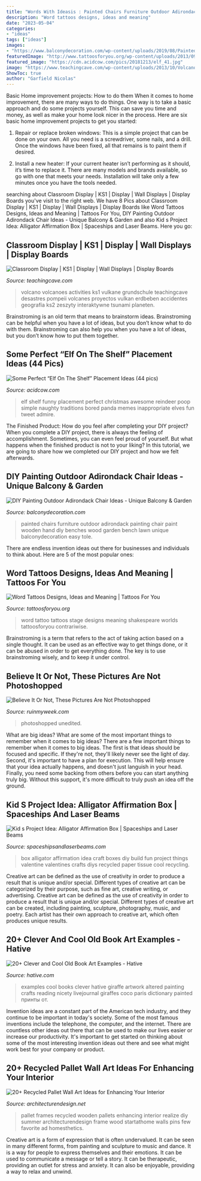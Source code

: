 ```yaml
---
title: "Words With Ideasis : Painted Chairs Furniture Outdoor Adirondack Painting Chair Paint Wooden Hand Diy Benches Wood Garden Bench Lawn Unique Balconydecoration Easy Tole"
description: "Word tattoos designs, ideas and meaning"
date: "2023-05-04"
categories:
- "ideas"
tags: ["ideas"]
images:
- "https://www.balconydecoration.com/wp-content/uploads/2019/08/Painted-Adirondack-Chairs-40.jpg"
featuredImage: "http://www.tattoosforyou.org/wp-content/uploads/2013/09/Word-Tattoo-768x1024.jpg"
featured_image: "https://cdn.acidcow.com/pics/20181213/elf_41.jpg"
image: "https://www.teachingcave.com/wp-content/uploads/2013/10/Volcanoes.jpg"
ShowToc: true
author: "Garfield Nicolas"
---
```



Basic Home improvement projects: How to do them
When it comes to home improvement, there are many ways to do things. One way is to take a basic approach and do some projects yourself. This can save you time and money, as well as make your home look nicer in the process. Here are six basic home improvement projects to get you started:
1) Repair or replace broken windows: This is a simple project that can be done on your own. All you need is a screwdriver, some nails, and a drill. Once the windows have been fixed, all that remains is to paint them if desired.

2) Install a new heater: If your current heater isn’t performing as it should, it’s time to replace it. There are many models and brands available, so go with one that meets your needs. Installation will take only a few minutes once you have the tools needed.

	

		
searching about Classroom Display | KS1 | Display | Wall Displays | Display Boards you've visit to the right web. We have 8 Pics about Classroom Display | KS1 | Display | Wall Displays | Display Boards like Word Tattoos Designs, Ideas and Meaning | Tattoos For You, DIY Painting Outdoor Adirondack Chair Ideas - Unique Balcony &amp; Garden and also Kid s Project Idea: Alligator Affirmation Box | Spaceships and Laser Beams. Here you go:
		
    
## Classroom Display | KS1 | Display | Wall Displays | Display Boards

<img loading=lazy src="https://www.teachingcave.com/wp-content/uploads/2013/10/Volcanoes.jpg" onerror="this.onerror=null;this.src='https://tse2.mm.bing.net/th?id=OIP.9BjzYoojdNQNSxkmrZVVQgHaJ3&amp;pid=15.1';" alt="Classroom Display | KS1 | Display | Wall Displays | Display Boards">

_Source: teachingcave.com_

>volcano volcanoes activities ks1 vulkane grundschule teachingcave desastres pompeii volcanes proyectos vulkan erdbeben accidentes geografía ks2 zeszyty interaktywne tsunami planeten. 

	

Brainstroming is an old term that means to brainstorm ideas. Brainstroming can be helpful when you have a lot of ideas, but you don’t know what to do with them. Brainstroming can also help you when you have a lot of ideas, but you don’t know how to put them together.

    
## Some Perfect “Elf On The Shelf” Placement Ideas (44 Pics)

<img loading=lazy src="https://cdn.acidcow.com/pics/20181213/elf_41.jpg" onerror="this.onerror=null;this.src='https://tse4.mm.bing.net/th?id=OIP.rVAzKIwPv_ZpXUUVNR4c9wHaJ4&amp;pid=15.1';" alt="Some Perfect “Elf On The Shelf” Placement Ideas (44 pics)">

_Source: acidcow.com_

>elf shelf funny placement perfect christmas awesome reindeer poop simple naughty traditions bored panda memes inappropriate elves fun tweet admire. 

	

The Finished Product: How do you feel after completing your DIY project?
When you complete a DIY project, there is always the feeling of accomplishment. Sometimes, you can even feel proud of yourself. But what happens when the finished product is not to your liking? In this tutorial, we are going to share how we completed our DIY project and how we felt afterwards.

    
## DIY Painting Outdoor Adirondack Chair Ideas - Unique Balcony &amp; Garden

<img loading=lazy src="https://www.balconydecoration.com/wp-content/uploads/2019/08/Painted-Adirondack-Chairs-40.jpg" onerror="this.onerror=null;this.src='https://tse4.mm.bing.net/th?id=OIP.rE6WIuIpTdcJ7JbAgvewDAHaLK&amp;pid=15.1';" alt="DIY Painting Outdoor Adirondack Chair Ideas - Unique Balcony &amp; Garden">

_Source: balconydecoration.com_

>painted chairs furniture outdoor adirondack painting chair paint wooden hand diy benches wood garden bench lawn unique balconydecoration easy tole. 

	

There are endless invention ideas out there for businesses and individuals to think about. Here are 5 of the most popular ones:

    
## Word Tattoos Designs, Ideas And Meaning | Tattoos For You

<img loading=lazy src="http://www.tattoosforyou.org/wp-content/uploads/2013/09/Word-Tattoo-768x1024.jpg" onerror="this.onerror=null;this.src='https://tse4.mm.bing.net/th?id=OIP.a9B56tqR48Ijfq0lV76OYgHaJ4&amp;pid=15.1';" alt="Word Tattoos Designs, Ideas and Meaning | Tattoos For You">

_Source: tattoosforyou.org_

>word tattoo tattoos stage designs meaning shakespeare worlds tattoosforyou contrariwise. 

	

Brainstroming is a term that refers to the act of taking action based on a single thought. It can be used as an effective way to get things done, or it can be abused in order to get everything done. The key is to use brainstroming wisely, and to keep it under control.

    
## Believe It Or Not, These Pictures Are Not Photoshopped

<img loading=lazy src="https://ruinmyweek.com/wp-content/uploads/2016/06/funny-photos-of-not-photoshopped-no-photoshop-unedited-partner-lifting.jpg" onerror="this.onerror=null;this.src='https://tse1.mm.bing.net/th?id=OIP.v81VLE3yVW5Hb78hJVkVugHaLH&amp;pid=15.1';" alt="Believe It Or Not, These Pictures Are Not Photoshopped">

_Source: ruinmyweek.com_

>photoshopped unedited. 

	

What are big ideas? What are some of the most important things to remember when it comes to big ideas?
There are a few important things to remember when it comes to big ideas. The first is that ideas should be focused and specific. If they're not, they'll likely never see the light of day. Second, it's important to have a plan for execution. This will help ensure that your idea actually happens, and doesn't just languish in your head. Finally, you need some backing from others before you can start anything truly big. Without this support, it's more difficult to truly push an idea off the ground.

    
## Kid S Project Idea: Alligator Affirmation Box | Spaceships And Laser Beams

<img loading=lazy src="http://spaceshipsandlaserbeams.com/wp-content/uploads/2015/09/kids-alligator-affirmation-box-craft.jpg" onerror="this.onerror=null;this.src='https://tse3.mm.bing.net/th?id=OIP.3QWGkmm0KaPjNM9VzGN3aQHaLD&amp;pid=15.1';" alt="Kid s Project Idea: Alligator Affirmation Box | Spaceships and Laser Beams">

_Source: spaceshipsandlaserbeams.com_

>box alligator affirmation idea craft boxes diy build fun project things valentine valentines crafts diys recycled paper tissue cool recycling. 

	

Creative art can be defined as the use of creativity in order to produce a result that is unique and/or special. Different types of creative art can be categorized by their purpose, such as fine art, creative writing, or advertising.
Creative art can be defined as the use of creativity in order to produce a result that is unique and/or special. Different types of creative art can be created, including painting, sculpture, photography, music, and poetry. Each artist has their own approach to creative art, which often produces unique results.

    
## 20+ Clever And Cool Old Book Art Examples - Hative

<img loading=lazy src="https://hative.com/wp-content/uploads/2014/05/old-book-art/1-clever-book-page-art.jpg" onerror="this.onerror=null;this.src='https://tse2.mm.bing.net/th?id=OIP.EskTliYlTS31a-5e_wKu5QHaKX&amp;pid=15.1';" alt="20+ Clever and Cool Old Book Art Examples - Hative">

_Source: hative.com_

>examples cool books clever hative giraffe artwork altered painting crafts reading nicety livejournal giraffes coco paris dictionary painted принты от. 

	

Invention ideas are a constant part of the American tech industry, and they continue to be important in today's society. Some of the most famous inventions include the telephone, the computer, and the internet. There are countless other ideas out there that can be used to make our lives easier or increase our productivity. It's important to get started on thinking about some of the most interesting invention ideas out there and see what might work best for your company or product.

    
## 20+ Recycled Pallet Wall Art Ideas For Enhancing Your Interior

<img loading=lazy src="http://cdn.architecturendesign.net/wp-content/uploads/2015/06/AD-Pallet-Wall-Art-17.jpg" onerror="this.onerror=null;this.src='https://tse4.mm.bing.net/th?id=OIP.V_hfgegkhG0-jYP5O3FIJQHaLK&amp;pid=15.1';" alt="20+ Recycled Pallet Wall Art Ideas for Enhancing Your Interior">

_Source: architecturendesign.net_

>pallet frames recycled wooden pallets enhancing interior realize diy summer architecturendesign frame wood startathome walls pins few favorite ad homesthetics. 

	

Creative art is a form of expression that is often undervalued. It can be seen in many different forms, from painting and sculpture to music and dance. It is a way for people to express themselves and their emotions. It can be used to communicate a message or tell a story. It can be therapeutic, providing an outlet for stress and anxiety. It can also be enjoyable, providing a way to relax and unwind.

